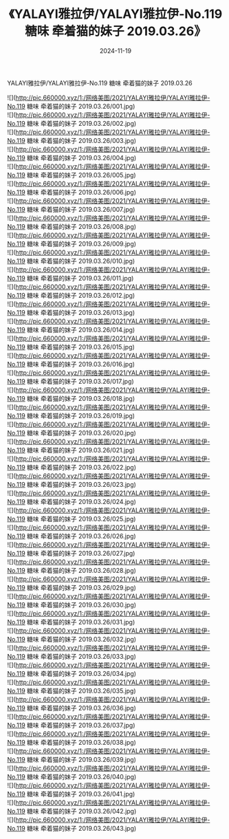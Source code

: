 ﻿---
layout: post
title:  《YALAYI雅拉伊/YALAYI雅拉伊-No.119 糖味 牵着猫的妹子 2019.03.26》
date:   2024-11-19
img: http://pic.660000.xyz/1:/网络美图/2021/YALAYI雅拉伊/YALAYI雅拉伊-No.119 糖味 牵着猫的妹子 2019.03.26/000.jpg
categories: [美女, 清纯, 唯美]
---

YALAYI雅拉伊/YALAYI雅拉伊-No.119 糖味 牵着猫的妹子 2019.03.26

 ![](http://pic.660000.xyz/1:/网络美图/2021/YALAYI雅拉伊/YALAYI雅拉伊-No.119 糖味 牵着猫的妹子 2019.03.26/001.jpg) <br>![](http://pic.660000.xyz/1:/网络美图/2021/YALAYI雅拉伊/YALAYI雅拉伊-No.119 糖味 牵着猫的妹子 2019.03.26/002.jpg) <br>![](http://pic.660000.xyz/1:/网络美图/2021/YALAYI雅拉伊/YALAYI雅拉伊-No.119 糖味 牵着猫的妹子 2019.03.26/003.jpg) <br>![](http://pic.660000.xyz/1:/网络美图/2021/YALAYI雅拉伊/YALAYI雅拉伊-No.119 糖味 牵着猫的妹子 2019.03.26/004.jpg) <br>![](http://pic.660000.xyz/1:/网络美图/2021/YALAYI雅拉伊/YALAYI雅拉伊-No.119 糖味 牵着猫的妹子 2019.03.26/005.jpg) <br>![](http://pic.660000.xyz/1:/网络美图/2021/YALAYI雅拉伊/YALAYI雅拉伊-No.119 糖味 牵着猫的妹子 2019.03.26/006.jpg) <br>![](http://pic.660000.xyz/1:/网络美图/2021/YALAYI雅拉伊/YALAYI雅拉伊-No.119 糖味 牵着猫的妹子 2019.03.26/007.jpg) <br>![](http://pic.660000.xyz/1:/网络美图/2021/YALAYI雅拉伊/YALAYI雅拉伊-No.119 糖味 牵着猫的妹子 2019.03.26/008.jpg) <br>![](http://pic.660000.xyz/1:/网络美图/2021/YALAYI雅拉伊/YALAYI雅拉伊-No.119 糖味 牵着猫的妹子 2019.03.26/009.jpg) <br>![](http://pic.660000.xyz/1:/网络美图/2021/YALAYI雅拉伊/YALAYI雅拉伊-No.119 糖味 牵着猫的妹子 2019.03.26/010.jpg) <br>![](http://pic.660000.xyz/1:/网络美图/2021/YALAYI雅拉伊/YALAYI雅拉伊-No.119 糖味 牵着猫的妹子 2019.03.26/011.jpg) <br>![](http://pic.660000.xyz/1:/网络美图/2021/YALAYI雅拉伊/YALAYI雅拉伊-No.119 糖味 牵着猫的妹子 2019.03.26/012.jpg) <br>![](http://pic.660000.xyz/1:/网络美图/2021/YALAYI雅拉伊/YALAYI雅拉伊-No.119 糖味 牵着猫的妹子 2019.03.26/013.jpg) <br>![](http://pic.660000.xyz/1:/网络美图/2021/YALAYI雅拉伊/YALAYI雅拉伊-No.119 糖味 牵着猫的妹子 2019.03.26/014.jpg) <br>![](http://pic.660000.xyz/1:/网络美图/2021/YALAYI雅拉伊/YALAYI雅拉伊-No.119 糖味 牵着猫的妹子 2019.03.26/015.jpg) <br>![](http://pic.660000.xyz/1:/网络美图/2021/YALAYI雅拉伊/YALAYI雅拉伊-No.119 糖味 牵着猫的妹子 2019.03.26/016.jpg) <br>![](http://pic.660000.xyz/1:/网络美图/2021/YALAYI雅拉伊/YALAYI雅拉伊-No.119 糖味 牵着猫的妹子 2019.03.26/017.jpg) <br>![](http://pic.660000.xyz/1:/网络美图/2021/YALAYI雅拉伊/YALAYI雅拉伊-No.119 糖味 牵着猫的妹子 2019.03.26/018.jpg) <br>![](http://pic.660000.xyz/1:/网络美图/2021/YALAYI雅拉伊/YALAYI雅拉伊-No.119 糖味 牵着猫的妹子 2019.03.26/019.jpg) <br>![](http://pic.660000.xyz/1:/网络美图/2021/YALAYI雅拉伊/YALAYI雅拉伊-No.119 糖味 牵着猫的妹子 2019.03.26/020.jpg) <br>![](http://pic.660000.xyz/1:/网络美图/2021/YALAYI雅拉伊/YALAYI雅拉伊-No.119 糖味 牵着猫的妹子 2019.03.26/021.jpg) <br>![](http://pic.660000.xyz/1:/网络美图/2021/YALAYI雅拉伊/YALAYI雅拉伊-No.119 糖味 牵着猫的妹子 2019.03.26/022.jpg) <br>![](http://pic.660000.xyz/1:/网络美图/2021/YALAYI雅拉伊/YALAYI雅拉伊-No.119 糖味 牵着猫的妹子 2019.03.26/023.jpg) <br>![](http://pic.660000.xyz/1:/网络美图/2021/YALAYI雅拉伊/YALAYI雅拉伊-No.119 糖味 牵着猫的妹子 2019.03.26/024.jpg) <br>![](http://pic.660000.xyz/1:/网络美图/2021/YALAYI雅拉伊/YALAYI雅拉伊-No.119 糖味 牵着猫的妹子 2019.03.26/025.jpg) <br>![](http://pic.660000.xyz/1:/网络美图/2021/YALAYI雅拉伊/YALAYI雅拉伊-No.119 糖味 牵着猫的妹子 2019.03.26/026.jpg) <br>![](http://pic.660000.xyz/1:/网络美图/2021/YALAYI雅拉伊/YALAYI雅拉伊-No.119 糖味 牵着猫的妹子 2019.03.26/027.jpg) <br>![](http://pic.660000.xyz/1:/网络美图/2021/YALAYI雅拉伊/YALAYI雅拉伊-No.119 糖味 牵着猫的妹子 2019.03.26/028.jpg) <br>![](http://pic.660000.xyz/1:/网络美图/2021/YALAYI雅拉伊/YALAYI雅拉伊-No.119 糖味 牵着猫的妹子 2019.03.26/029.jpg) <br>![](http://pic.660000.xyz/1:/网络美图/2021/YALAYI雅拉伊/YALAYI雅拉伊-No.119 糖味 牵着猫的妹子 2019.03.26/030.jpg) <br>![](http://pic.660000.xyz/1:/网络美图/2021/YALAYI雅拉伊/YALAYI雅拉伊-No.119 糖味 牵着猫的妹子 2019.03.26/031.jpg) <br>![](http://pic.660000.xyz/1:/网络美图/2021/YALAYI雅拉伊/YALAYI雅拉伊-No.119 糖味 牵着猫的妹子 2019.03.26/032.jpg) <br>![](http://pic.660000.xyz/1:/网络美图/2021/YALAYI雅拉伊/YALAYI雅拉伊-No.119 糖味 牵着猫的妹子 2019.03.26/033.jpg) <br>![](http://pic.660000.xyz/1:/网络美图/2021/YALAYI雅拉伊/YALAYI雅拉伊-No.119 糖味 牵着猫的妹子 2019.03.26/034.jpg) <br>![](http://pic.660000.xyz/1:/网络美图/2021/YALAYI雅拉伊/YALAYI雅拉伊-No.119 糖味 牵着猫的妹子 2019.03.26/035.jpg) <br>![](http://pic.660000.xyz/1:/网络美图/2021/YALAYI雅拉伊/YALAYI雅拉伊-No.119 糖味 牵着猫的妹子 2019.03.26/036.jpg) <br>![](http://pic.660000.xyz/1:/网络美图/2021/YALAYI雅拉伊/YALAYI雅拉伊-No.119 糖味 牵着猫的妹子 2019.03.26/037.jpg) <br>![](http://pic.660000.xyz/1:/网络美图/2021/YALAYI雅拉伊/YALAYI雅拉伊-No.119 糖味 牵着猫的妹子 2019.03.26/038.jpg) <br>![](http://pic.660000.xyz/1:/网络美图/2021/YALAYI雅拉伊/YALAYI雅拉伊-No.119 糖味 牵着猫的妹子 2019.03.26/039.jpg) <br>![](http://pic.660000.xyz/1:/网络美图/2021/YALAYI雅拉伊/YALAYI雅拉伊-No.119 糖味 牵着猫的妹子 2019.03.26/040.jpg) <br>![](http://pic.660000.xyz/1:/网络美图/2021/YALAYI雅拉伊/YALAYI雅拉伊-No.119 糖味 牵着猫的妹子 2019.03.26/041.jpg) <br>![](http://pic.660000.xyz/1:/网络美图/2021/YALAYI雅拉伊/YALAYI雅拉伊-No.119 糖味 牵着猫的妹子 2019.03.26/042.jpg) <br>![](http://pic.660000.xyz/1:/网络美图/2021/YALAYI雅拉伊/YALAYI雅拉伊-No.119 糖味 牵着猫的妹子 2019.03.26/043.jpg) <br>